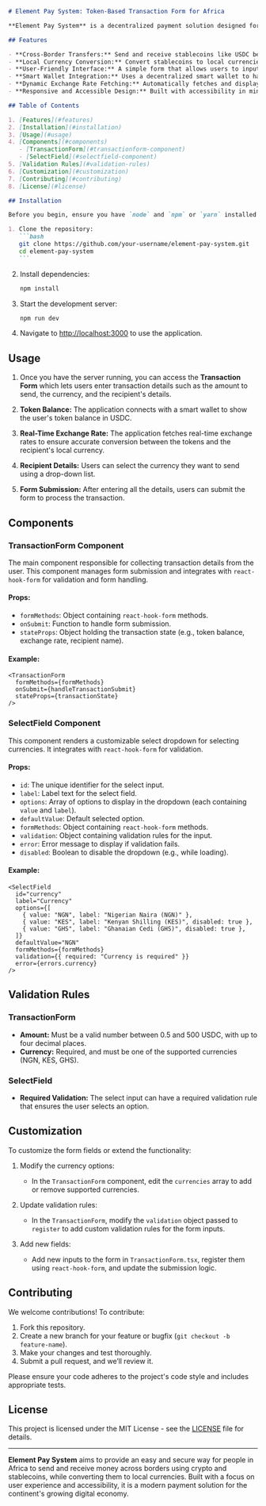 

````markdown
# Element Pay System: Token-Based Transaction Form for Africa

**Element Pay System** is a decentralized payment solution designed for Africa, enabling users to send money across borders with ease. It leverages blockchain technology to facilitate cross-border transactions using stablecoins like USDC, and supports conversions into local currencies such as the Nigerian Naira (NGN), Kenyan Shilling (KES), and Ghanaian Cedi (GHS).

## Features

- **Cross-Border Transfers:** Send and receive stablecoins like USDC between countries.
- **Local Currency Conversion:** Convert stablecoins to local currencies like NGN, KES, and GHS.
- **User-Friendly Interface:** A simple form that allows users to input transaction details.
- **Smart Wallet Integration:** Uses a decentralized smart wallet to handle transactions securely.
- **Dynamic Exchange Rate Fetching:** Automatically fetches and displays real-time exchange rates.
- **Responsive and Accessible Design:** Built with accessibility in mind, ensuring a smooth user experience on any device.

## Table of Contents

1. [Features](#features)
2. [Installation](#installation)
3. [Usage](#usage)
4. [Components](#components)
   - [TransactionForm](#transactionform-component)
   - [SelectField](#selectfield-component)
5. [Validation Rules](#validation-rules)
6. [Customization](#customization)
7. [Contributing](#contributing)
8. [License](#license)

## Installation

Before you begin, ensure you have `node` and `npm` or `yarn` installed on your system.

1. Clone the repository:
   ```bash
   git clone https://github.com/your-username/element-pay-system.git
   cd element-pay-system
   ```
````

2. Install dependencies:

   ```bash
   npm install
   ```

3. Start the development server:

   ```bash
   npm run dev
   ```

4. Navigate to [http://localhost:3000](http://localhost:3000) to use the application.

## Usage

1. Once you have the server running, you can access the **Transaction Form** which lets users enter transaction details such as the amount to send, the currency, and the recipient's details.
2. **Token Balance:** The application connects with a smart wallet to show the user's token balance in USDC.

3. **Real-Time Exchange Rate:** The application fetches real-time exchange rates to ensure accurate conversion between the tokens and the recipient's local currency.

4. **Recipient Details:** Users can select the currency they want to send using a drop-down list.

5. **Form Submission:** After entering all the details, users can submit the form to process the transaction.

## Components

### TransactionForm Component

The main component responsible for collecting transaction details from the user. This component manages form submission and integrates with `react-hook-form` for validation and form handling.

#### Props:

- `formMethods`: Object containing `react-hook-form` methods.
- `onSubmit`: Function to handle form submission.
- `stateProps`: Object holding the transaction state (e.g., token balance, exchange rate, recipient name).

#### Example:

```tsx
<TransactionForm
  formMethods={formMethods}
  onSubmit={handleTransactionSubmit}
  stateProps={transactionState}
/>
```

### SelectField Component

This component renders a customizable select dropdown for selecting currencies. It integrates with `react-hook-form` for validation.

#### Props:

- `id`: The unique identifier for the select input.
- `label`: Label text for the select field.
- `options`: Array of options to display in the dropdown (each containing `value` and `label`).
- `defaultValue`: Default selected option.
- `formMethods`: Object containing `react-hook-form` methods.
- `validation`: Object containing validation rules for the input.
- `error`: Error message to display if validation fails.
- `disabled`: Boolean to disable the dropdown (e.g., while loading).

#### Example:

```tsx
<SelectField
  id="currency"
  label="Currency"
  options={[
    { value: "NGN", label: "Nigerian Naira (NGN)" },
    { value: "KES", label: "Kenyan Shilling (KES)", disabled: true },
    { value: "GHS", label: "Ghanaian Cedi (GHS)", disabled: true },
  ]}
  defaultValue="NGN"
  formMethods={formMethods}
  validation={{ required: "Currency is required" }}
  error={errors.currency}
/>
```

## Validation Rules

### TransactionForm

- **Amount:** Must be a valid number between 0.5 and 500 USDC, with up to four decimal places.
- **Currency:** Required, and must be one of the supported currencies (NGN, KES, GHS).

### SelectField

- **Required Validation:** The select input can have a required validation rule that ensures the user selects an option.

## Customization

To customize the form fields or extend the functionality:

1. Modify the currency options:

   - In the `TransactionForm` component, edit the `currencies` array to add or remove supported currencies.

2. Update validation rules:

   - In the `TransactionForm`, modify the `validation` object passed to `register` to add custom validation rules for the form inputs.

3. Add new fields:
   - Add new inputs to the form in `TransactionForm.tsx`, register them using `react-hook-form`, and update the submission logic.

## Contributing

We welcome contributions! To contribute:

1. Fork this repository.
2. Create a new branch for your feature or bugfix (`git checkout -b feature-name`).
3. Make your changes and test thoroughly.
4. Submit a pull request, and we’ll review it.

Please ensure your code adheres to the project's code style and includes appropriate tests.

## License

This project is licensed under the MIT License - see the [LICENSE](LICENSE) file for details.

---

**Element Pay System** aims to provide an easy and secure way for people in Africa to send and receive money across borders using crypto and stablecoins, while converting them to local currencies. Built with a focus on user experience and accessibility, it is a modern payment solution for the continent's growing digital economy.

```
